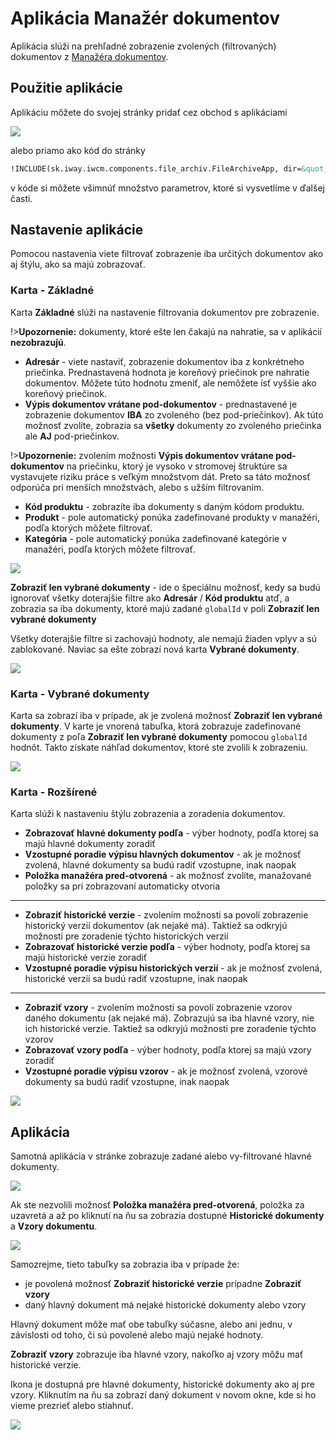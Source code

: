 # Aplikácia Manažér dokumentov

Aplikácia slúži na prehľadné zobrazenie zvolených (filtrovaných) dokumentov z [Manažéra dokumentov](./README.md).

## Použitie aplikácie

Aplikáciu môžete do svojej stránky pridať cez obchod s aplikáciami

![](file-archiv-app-insert.png)

alebo priamo ako kód do stránky

```html
!INCLUDE(sk.iway.iwcm.components.file_archiv.FileArchiveApp, dir=&quot;/files/archiv/&quot;, subDirsInclude=true, productCode=, product=, category=, showOnlySelected=false, globalIds=, orderMain=priority, ascMain=true, open=false, archiv=true, order=priority, asc=true, showPatterns=true, orderPatterns=priority, ascPatterns=true)!
```

v kóde si môžete všimnúť množstvo parametrov, ktoré si vysvetlíme v ďalšej časti.

## Nastavenie aplikácie

Pomocou nastavenia viete filtrovať zobrazenie iba určitých dokumentov ako aj štýlu, ako sa majú zobrazovať.

### Karta - Základné

Karta **Základné** slúži na nastavenie filtrovania dokumentov pre zobrazenie.

!>**Upozornenie:** dokumenty, ktoré ešte len čakajú na nahratie, sa v aplikácií **nezobrazujú**.

- **Adresár** - viete nastaviť, zobrazenie dokumentov iba z konkrétneho priečinka. Prednastavená hodnota je koreňový priečinok pre nahratie dokumentov. Môžete túto hodnotu zmeniť, ale nemôžete ísť vyššie ako koreňový priečinok.
- **Výpis dokumentov vrátane pod-dokumentov** - prednastavené je zobrazenie dokumentov **IBA** zo zvoleného (bez pod-priečinkov). Ak túto možnosť zvolíte, zobrazia sa **všetky** dokumenty zo zvoleného priečinka ale **AJ** pod-priečinkov.

!>**Upozornenie:** zvolením možnosti **Výpis dokumentov vrátane pod-dokumentov** na priečinku, ktorý je vysoko v stromovej štruktúre sa vystavujete riziku práce s veľkým množstvom dát. Preto sa táto možnosť odporúča pri menších množstvách, alebo s užším filtrovaním.

- **Kód produktu** - zobrazíte iba dokumenty s daným kódom produktu.
- **Produkt** - pole automatický ponúka zadefinované produkty v manažéri, podľa ktorých môžete filtrovať.
- **Kategória** - pole automatický ponúka zadefinované kategórie v manažéri, podľa ktorých môžete filtrovať.

![](file-archiv-app-tab-base.png)

**Zobraziť len vybrané dokumenty** - ide o špeciálnu možnosť, kedy sa budú ignorovať všetky doterajšie filtre ako **Adresár** / **Kód produktu** atď, a zobrazia sa iba dokumenty, ktoré majú zadané `globalId` v poli **Zobraziť len vybrané dokumenty**

Všetky doterajšie filtre si zachovajú hodnoty, ale nemajú žiaden vplyv a sú zablokované. Naviac sa ešte zobrazí nová karta **Vybrané dokumenty**.

![](file-archiv-app-tab-base_2.png)

### Karta - Vybrané dokumenty

Karta sa zobrazí iba v prípade, ak je zvolená možnosť **Zobraziť len vybrané dokumenty**. V karte je vnorená tabuľka, ktorá zobrazuje zadefinované dokumenty z poľa **Zobraziť len vybrané dokumenty** pomocou `globalId` hodnôt. Takto získate náhľad dokumentov, ktoré ste zvolili k zobrazeniu.

![](file-archiv-app-tab-selected.png)

### Karta - Rozšírené

Karta slúži k nastaveniu štýlu zobrazenia a zoradenia dokumentov.

- **Zobrazovať hlavné dokumenty podľa** - výber hodnoty, podľa ktorej sa majú hlavné dokumenty zoradiť
- **Vzostupné poradie výpisu hlavných dokumentov** - ak je možnosť zvolená, hlavné dokumenty sa budú radiť vzostupne, inak naopak
- **Položka manažéra pred-otvorená** - ak možnosť zvolíte, manažované položky sa pri zobrazovaní automaticky otvoria

---

- **Zobraziť historické verzie** - zvolením možnosti sa povolí zobrazenie historický verzií dokumentov (ak nejaké má). Taktiež sa odkryjú možnosti pre zoradenie týchto historických verzií
- **Zobrazovať historické verzie podľa** - výber hodnoty, podľa ktorej sa majú historické verzie zoradiť
- **Vzostupné poradie výpisu historických verzií** - ak je možnosť zvolená, historické verzií sa budú radiť vzostupne, inak naopak

---

- **Zobraziť vzory** - zvolením možnosti sa povolí zobrazenie vzorov daného dokumentu (ak nejaké má). Zobrazujú sa iba hlavné vzory, nie ich historické verzie. Taktiež sa odkryjú možnosti pre zoradenie týchto vzorov
- **Zobrazovať vzory podľa** - výber hodnoty, podľa ktorej sa majú vzory zoradiť
- **Vzostupné poradie výpisu vzorov** - ak je možnosť zvolená, vzorové dokumenty sa budú radiť vzostupne, inak naopak

![](file-archiv-app-tab-advanced.png)

## Aplikácia

Samotná aplikácia v stránke zobrazuje zadané alebo vy-filtrované hlavné dokumenty.

![](app-base.png)

Ak ste nezvolili možnosť **Položka manažéra pred-otvorená**, položka za uzavretá a až po kliknutí na ňu sa zobrazia dostupné **Historické dokumenty** a **Vzory dokumentu**.

![](app-expanded.png)

Samozrejme, tieto tabuľky sa zobrazia iba v prípade že:

- je povolená možnosť **Zobraziť historické verzie** prípadne **Zobraziť vzory**
- daný hlavný dokument má nejaké historické dokumenty alebo vzory

Hlavný dokument môže mať obe tabuľky súčasne, alebo ani jednu, v závislosti od toho, či sú povolené alebo majú nejaké hodnoty.

**Zobraziť vzory** zobrazuje iba hlavné vzory, nakoľko aj vzory môžu mať historické verzie.

Ikona <i class="ti ti-download" style="color: #00a3e0;"></i> je dostupná pre hlavné dokumenty, historické dokumenty ako aj pre vzory. Kliknutím na ňu sa zobrazí daný dokument v novom okne, kde si ho vieme prezrieť alebo stiahnuť.

![](app-download.png)